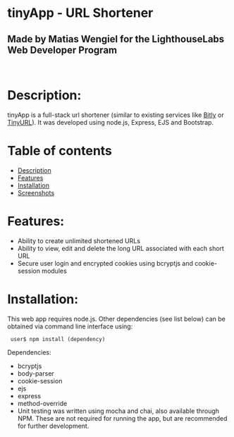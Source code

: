 # tinyApp - URL Shortener
## Made by Matias Wengiel for the LighthouseLabs Web Developer Program
<br>

# Description:

tinyApp is a full-stack url shortener (similar to existing services like [Bitly](https://bitly.com) or [TinyURL](https://tinyurl.com)). It was developed using node.js, Express, EJS and Bootstrap. 

# Table of contents
- [Description](#description)
- [Features](#features)
- [Installation](#installation)
- [Screenshots](#screenshots)
# Features:

- Ability to create unlimited shortened URLs
- Ability to view, edit and delete the long URL associated with each short URL
- Secure user login and encrypted cookies using bcryptjs and cookie-session modules

# Installation: 

This web app requires node.js. Other dependencies (see list below) can be obtained via command line interface using:

``` user$ npm install (dependency)```

Dependencies:
- bcryptjs
- body-parser
- cookie-session
- ejs
- express
- method-override
- Unit testing was written using mocha and chai, also available through NPM. These are not required for running the app, but are recommended for further development.


